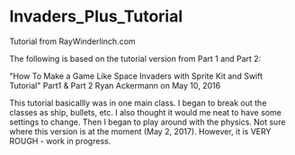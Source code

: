 # Invaders_Plus_Tutorial
Tutorial from RayWinderlinch.com

The following is based on the tutorial version from Part 1 and Part 2:

"How To Make a Game Like Space Invaders with Sprite Kit and Swift Tutorial" Part1 & Part 2
 Ryan Ackermann on May 10, 2016


This tutorial basicallly was in one main class.  I began to break out the classes as ship, bullets, etc.  I also thought it would me neat to have some settings to change.  Then I began to play around with the physics.  Not sure where this version is at the moment (May 2, 2017).  However, it is VERY ROUGH - work in progress.
